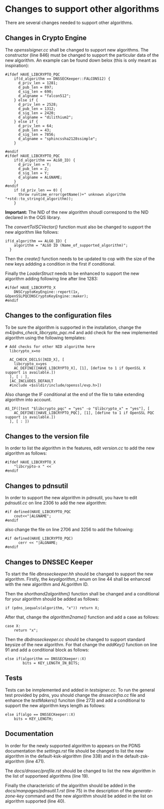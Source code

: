 # Changes to support other algorithms
There are several changes needed to support other algorithms.

## Changes in Crypto Engine
The *opensslsigner.cc* shall be changed to support new algorithms. 
The constructor (line 846) must be changed to support the particular data of the new algorithm.
An example can be found down belox (this is only meant as inspiration):
```
#ifdef HAVE_LIBCRYPTO_PQC
    if(d_algorithm == DNSSECKeeper::FALCON512) {
      d_priv_len = 1281;
      d_pub_len = 897;
      d_sig_len = 690;
      d_algname = "falcon512";
    } else if {
      d_priv_len = 2528;
      d_pub_len = 1312;
      d_sig_len = 2420;
      d_algname = "dilithium2";
    } else if {
      d_priv_len = 64;
      d_pub_len = 43;
      d_sig_len = 7856;
      d_algname = "sphincssha2128ssimple";
    }

#endif
#ifdef HAVE_LIBCRYPTO_PQC
    if(d_algorithm == ALGO_ID) {
      d_priv_len = Y;
      d_pub_len = Z;
      d_sig_len = Y;
      d_algname = ALGNAME;
    }
#endif
    if (d_priv_len == 0) {
      throw runtime_error(getName()+" unknown algorithm "+std::to_string(d_algorithm));
    }
``` 
**Important:** The NID of the new algorithm shoudl correspond to the NID declared in the OQS library.

The *convertToISCVector()* function must also be changed to support the new algorithm like follows:
```
if(d_algorithm == ALGO_ID) {
    algorithm = "ALGO ID (Name_of_supported_algorithm)";
  }
```
Then the *create()* function needs to be updated to cop with the size of the new keys addding a condition in the first if conditional.

Finally the *LoaderStruct* needs to be enhanced to support the new algorithm adding following line after line 1283:
```
#ifdef HAVE_LIBCRYPTO_X
    DNSCryptoKeyEngine::report(1x, &OpenSSLPQCDNSCryptoKeyEngine::maker);
#endif
```

## Changes to the configuration files
To be sure the algorithm is supported in the installation, change the *m4/pdns_check_libcrypto_pqc.m4* and add check for the new implemented algorithm using the following templates:
```
# Add checks for other NID algorithm here
  libcrypto_x=no
  
  AC_CHECK_DECLS([NID_X], [
    libcrypto_x=yes
    AC_DEFINE([HAVE_LIBCRYPTO_X], [1], [define to 1 if OpenSSL X support is available.])
  ], [ : ],
  [AC_INCLUDES_DEFAULT
  #include <$ssldir/include/openssl/evp.h>])
```
Also change the IF conditional at the end of the file to take extending algorithm into account.
```
AS_IF([test "$libcrypto_pqc" = "yes" -o "$libcrypto_x" = "yes"], [
    AC_DEFINE([HAVE_LIBCRYPTO_PQC], [1], [define to 1 if OpenSSL PQC support is available.])
  ], [ : ])
```

## Changes to the version file
In order to list the algorithm in the features, edit *version.cc* to add the new algorithm as follows:
```
#ifdef HAVE_LIBCRYPTO_X
    "libcrypto-x " <<
#endif
```

## Changes to pdnsutil
In order to support the new algorithm in pdnsutil, you have to edit *pdnsutil.cc* on line 2306 to add the new algorithm:
```
#if defined(HAVE_LIBCRYPTO_PQC
    cout<<"|ALGNAME";
#endif
```
also change the file on line 2706 and 3256 to add the following:
```
#if defined(HAVE_LIBCRYPTO_PQC)
      cerr << "|ALGNAME;
#endif
```

## Changes to DNSSEC Keeper
To start the file *dbnsseckeeper.hh* should be changed to support the new algorithm.
Firstly, the *keyalgorithm_t* enum on line 44 shall be enhanced with the new algorithm and ALgorithm ID.

Then the *shorthand2algorithm()* function shall be changed and a conditional for your algorithm should be added as follows:
```
if (pdns_iequals(algorithm, "x")) return X;
```
After that, change the *algorithm2name()* function and add a case as follows:
```
case X:
    return "x";
```

Then the *dbdnsseckeeper.cc* should be changed to support standard keysize of the new algorithm. For that change the *addKey()* function on line 91 and add a conditional block as follows:
```
else if(algorithm == DNSSECKeeper::X)
        bits = KEY_LENGTH_IN_BITS;
```

## Tests
Tests can be inmplemented and added in *testsigner.cc*. To run the general test provided by pdns, you should change the *dnssecinfra.cc* file and enhance the *testMakers()* funciton (line 273) and add a conditional to support the new algorithm keys length as follows:
```
else if(algo == DNSSECKeeper::X)
    bits = KEY_LENGTH;
```

## Documentation
In order for the newly supported algorithm to appears on the PDNS documentation the *settings.rst* file should be changed to list the new algorithm in the default-ksk-algorithm (line 338) and in the default-zsk-algorithm (line 471).

The *docs/dnssec/profile.rst* should be changed to list the new algorithm in the list of supporteed algorithms (line 19).

Finally the characteristic of the algorithm should be added in the *docs/manpages/pdnsutil.1.rst* (line 75) in the description of the *generate-zone-key*  command and the new algorithm should be added in the list on algorithm supported (line 40).
